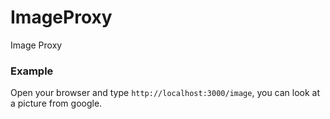 ImageProxy
==========

Image Proxy


### Example 

Open your browser and type `http://localhost:3000/image`, you can look at a picture from google.
